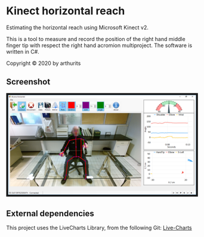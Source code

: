 # Kinect horizontal reach
Estimating the horizontal reach using Microsoft Kinect v2.

This is a tool to measure and record the position of the right hand middle finger tip with respect the right hand acromion multiproject.
The software is written in C#.

Copyright © 2020 by arthurits

## Screenshot
<p align="center">
	<kbd>
		<img src="/Media/Screenshot.png?raw=true" border="5"/>
	</kbd>
</p>

## External dependencies
This project uses the LiveCharts Library, from the following Git:
[Live-Charts](https://github.com/Live-Charts/Live-Charts)